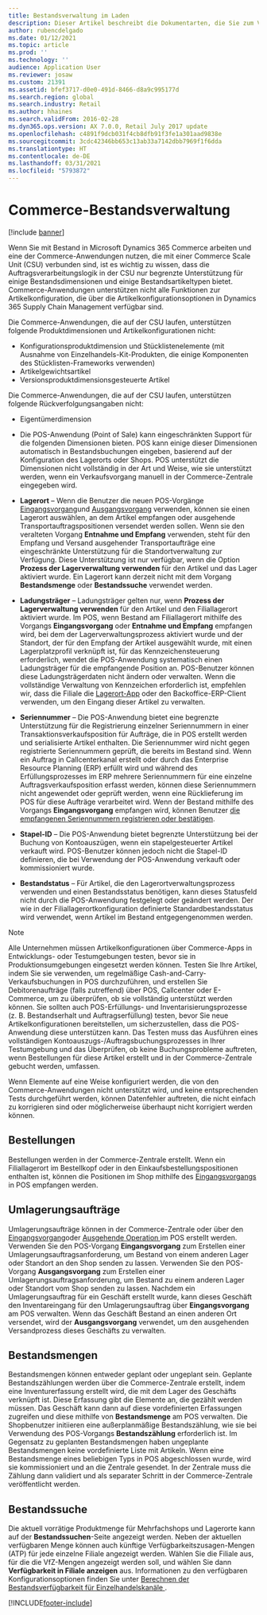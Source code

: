 ```yaml
---
title: Bestandsverwaltung im Laden
description: Dieser Artikel beschreibt die Dokumentarten, die Sie zum Verwalten des Bestands verwenden können.
author: rubencdelgado
ms.date: 01/12/2021
ms.topic: article
ms.prod: ''
ms.technology: ''
audience: Application User
ms.reviewer: josaw
ms.custom: 21391
ms.assetid: bfef3717-d0e0-491d-8466-d8a9c995177d
ms.search.region: global
ms.search.industry: Retail
ms.author: hhaines
ms.search.validFrom: 2016-02-28
ms.dyn365.ops.version: AX 7.0.0, Retail July 2017 update
ms.openlocfilehash: c4891f9dcb031f4cb8dfb91f3fe1a301aad9838e
ms.sourcegitcommit: 3cdc42346bb653c13ab33a7142dbb7969f1f6dda
ms.translationtype: HT
ms.contentlocale: de-DE
ms.lasthandoff: 03/31/2021
ms.locfileid: "5793872"
---
```

# <a name="commerce-inventory-management"></a>Commerce-Bestandsverwaltung

[!include [banner](includes/banner.md)]

Wenn Sie mit Bestand in Microsoft Dynamics 365 Commerce arbeiten und eine der Commerce-Anwendungen nutzen, die mit einer Commerce Scale Unit (CSU) verbunden sind, ist es wichtig zu wissen, dass die Auftragsverarbeitungslogik in der CSU nur begrenzte Unterstützung für einige Bestandsdimensionen und einige Bestandsartikeltypen bietet. Commerce-Anwendungen unterstützen nicht alle Funktionen zur Artikelkonfiguration, die über die Artikelkonfigurationsoptionen in Dynamics 365 Supply Chain Management verfügbar sind.

Die Commerce-Anwendungen, die auf der CSU laufen, unterstützen folgende Produktdimensionen und Artikelkonfigurationen nicht:

- Konfigurationsproduktdimension und Stücklistenelemente (mit Ausnahme von Einzelhandels-Kit-Produkten, die einige Komponenten des Stücklisten-Frameworks verwenden)
- Artikelgewichtsartikel
- Versionsproduktdimensionsgesteuerte Artikel

Die Commerce-Anwendungen, die auf der CSU laufen, unterstützen folgende Rückverfolgungsangaben nicht:
- Eigentümerdimension

- Die POS-Anwendung (Point of Sale) kann eingeschränkten Support für die folgenden Dimensionen bieten. POS kann einige dieser Dimensionen automatisch in Bestandsbuchungen eingeben, basierend auf der Konfiguration des Lagerorts oder Shops. POS unterstützt die Dimensionen nicht vollständig in der Art und Weise, wie sie unterstützt werden, wenn ein Verkaufsvorgang manuell in der Commerce-Zentrale eingegeben wird. 

- **Lagerort** – Wenn die Benutzer die neuen POS-Vorgänge [Eingangsvorgang](https://docs.microsoft.com/dynamics365/commerce/pos-inbound-inventory-operation)und [Ausgangsvorgang](https://docs.microsoft.com/dynamics365/commerce/pos-outbound-inventory-operation) verwenden, können sie einen Lagerort auswählen, an dem Artikel empfangen oder ausgehende Transportauftragspositionen versendet werden sollen. Wenn sie den veralteten Vorgang **Entnahme und Empfang** verwenden, steht für den Empfang und Versand ausgehender Transportaufträge eine eingeschränkte Unterstützung für die Standortverwaltung zur Verfügung. Diese Unterstützung ist nur verfügbar, wenn die Option **Prozess der Lagerverwaltung verwenden** für den Artikel und das Lager aktiviert wurde. Ein Lagerort kann derzeit nicht mit dem Vorgang **Bestandsmenge** oder **Bestandssuche** verwendet werden.

- **Ladungsträger** – Ladungsträger gelten nur, wenn **Prozess der Lagerverwaltung verwenden** für den Artikel und den Filiallagerort aktiviert wurde. Im POS, wenn Bestand am Filiallagerort mithilfe des Vorgangs **Eingangsvorgang** oder **Entnahme und Empfang** empfangen wird, bei dem der Lagerverwaltungsprozess aktiviert wurde und der Standort, der für den Empfang der Artikel ausgewählt wurde, mit einen Lagerplatzprofil verknüpft ist, für das Kennzeichensteuerung erforderlich, wendet die POS-Anwendung systematisch einen Ladungsträger für die empfangende Position an. POS-Benutzer können diese Ladungsträgerdaten nicht ändern oder verwalten. Wenn die vollständige Verwaltung von Kennzeichen erforderlich ist, empfehlen wir, dass die Filiale die [Lagerort-App](https://docs.microsoft.com/dynamics365/supply-chain/warehousing/install-configure-warehousing-app) oder den Backoffice-ERP-Client verwenden, um den Eingang dieser Artikel zu verwalten.

- **Seriennummer** – Die POS-Anwendung bietet eine begrenzte Unterstützung für die Registrierung einzelner Seriennummern in einer Transaktionsverkaufsposition für Aufträge, die in POS erstellt werden und serialisierte Artikel enthalten. Die Seriennummer wird nicht gegen registrierte Seriennummern geprüft, die bereits im Bestand sind. Wenn ein Auftrag in Callcenterkanal erstellt oder durch das Enterprise Resource Planning (ERP) erfüllt wird und während des Erfüllungsprozesses im ERP mehrere Seriennummern für eine einzelne Auftragsverkaufsposition erfasst werden, können diese Seriennummern nicht angewendet oder geprüft werden, wenn eine Rücklieferung im POS für diese Aufträge verarbeitet wird. Wenn der Bestand mithilfe des Vorgangs **Eingangsvorgang** empfangen wird, können Benutzer [die empfangenen Seriennummern registrieren oder bestätigen](https://docs.microsoft.com/dynamics365/commerce/pos-serialized-items).

- **Stapel-ID** – Die POS-Anwendung bietet begrenzte Unterstützung bei der Buchung von Kontoauszügen, wenn ein stapelgesteuerter Artikel verkauft wird. POS-Benutzer können jedoch nicht die Stapel-ID definieren, die bei Verwendung der POS-Anwendung verkauft oder kommissioniert wurde.

- **Bestandstatus** – Für Artikel, die den Lagerortverwaltungsprozess verwenden und einen Bestandsstatus benötigen, kann dieses Statusfeld nicht durch die POS-Anwendung festgelegt oder geändert werden. Der wie in der Filiallagerortkonfiguration definierte Standardbestandsstatus wird verwendet, wenn Artikel im Bestand entgegengenommen werden.

> [!NOTE]
> Alle Unternehmen müssen Artikelkonfigurationen über Commerce-Apps in Entwicklungs- oder Testumgebungen testen, bevor sie in Produktionsumgebungen eingesetzt werden können. Testen Sie Ihre Artikel, indem Sie sie verwenden, um regelmäßige Cash-and-Carry-Verkaufsbuchungen in POS durchzuführen, und erstellen Sie Debitorenaufträge (falls zutreffend) über POS, Callcenter oder E-Commerce, um zu überprüfen, ob sie vollständig unterstützt werden können. Sie sollten auch POS-Erfüllungs- und Inventarisierungsprozesse (z. B. Bestandserhalt und Auftragserfüllung) testen, bevor Sie neue Artikelkonfigurationen bereitstellen, um sicherzustellen, dass die POS-Anwendung diese unterstützen kann. Das Testen muss das Ausführen eines vollständigen Kontoauszugs-/Auftragsbuchungsprozesses in Ihrer Testumgebung und das Überprüfen, ob keine Buchungsprobleme auftreten, wenn Bestellungen für diese Artikel erstellt und in der Commerce-Zentrale gebucht werden, umfassen.
>
> Wenn Elemente auf eine Weise konfiguriert werden, die von den Commerce-Anwendungen nicht unterstützt wird, und keine entsprechenden Tests durchgeführt werden, können Datenfehler auftreten, die nicht einfach zu korrigieren sind oder möglicherweise überhaupt nicht korrigiert werden können.

## <a name="purchase-orders"></a>Bestellungen

Bestellungen werden in der Commerce-Zentrale erstellt. Wenn ein Filiallagerort im Bestellkopf oder in den Einkaufsbestellungspositionen enthalten ist, können die Positionen im Shop mithilfe des [Eingangsvorgangs](https://docs.microsoft.com/dynamics365/commerce/pos-inbound-inventory-operation) in POS empfangen werden. 

## <a name="transfer-orders"></a>Umlagerungsaufträge

Umlagerungsaufträge können in der Commerce-Zentrale oder über den [Eingangsvorgang](https://docs.microsoft.com/dynamics365/commerce/pos-inbound-inventory-operation)oder [Ausgehende Operation ](https://docs.microsoft.com/dynamics365/commerce/pos-outbound-inventory-operation) im POS erstellt werden. Verwenden Sie den POS-Vorgang **Eingangsvorgang** zum Erstellen einer Umlagerungsauftragsanforderung, um Bestand von einem anderen Lager oder Standort an den Shop senden zu lassen. Verwenden Sie den POS-Vorgang **Ausgangsvorgang** zum Erstellen einer Umlagerungsauftragsanforderung, um Bestand zu einem anderen Lager oder Standort vom Shop senden zu lassen. Nachdem ein Umlagerungsauftrag für ein Geschäft erstellt wurde, kann dieses Geschäft den Inventareingang für den Umlagerungsauftrag über **Eingangsvorgang** am POS verwalten. Wenn das Geschäft Bestand an einen anderen Ort versendet, wird der **Ausgangsvorgang** verwendet, um den ausgehenden Versandprozess dieses Geschäfts zu verwalten.

## <a name="stock-counts"></a>Bestandsmengen

Bestandsmengen können entweder geplant oder ungeplant sein. Geplante Bestandszählungen werden über die Commerce-Zentrale erstellt, indem eine Inventurerfassung erstellt wird, die mit dem Lager des Geschäfts verknüpft ist. Diese Erfassung gibt die Elemente an, die gezählt werden müssen. Das Geschäft kann dann auf diese vordefinierten Erfassungen zugreifen und diese mithilfe von **Bestandsmenge** am POS verwalten. Die Shopbenutzer initiieren eine außerplanmäßige Bestandszählung, wie sie bei Verwendung des POS-Vorgangs **Bestandszählung** erforderlich ist. Im Gegensatz zu geplanten Bestandsmengen haben ungeplante Bestandsmengen keine vordefinierte Liste mit Artikeln. Wenn eine Bestandsmenge eines beliebigen Typs in POS abgeschlossen wurde, wird sie kommissioniert und an die Zentrale gesendet. In der Zentrale muss die Zählung dann validiert und als separater Schritt in der Commerce-Zentrale veröffentlicht werden.

## <a name="inventory-lookup"></a>Bestandssuche

Die aktuell vorrätige Produktmenge für Mehrfachshops und Lagerorte kann auf der **Bestandssuchen**-Seite angezeigt werden. Neben der aktuellen verfügbaren Menge können auch künftige Verfügbarkeitszusagen-Mengen (ATP) für jede einzelne Filiale angezeigt werden. Wählen Sie die Filiale aus, für die die VfZ-Mengen angezeigt werden soll, und wählen Sie dann **Verfügbarkeit in Filiale anzeigen** aus. Informationen zu den verfügbaren Konfigurationsoptionen finden Sie unter [Berechnen der Bestandsverfügbarkeit für Einzelhandelskanäle ](https://docs.microsoft.com/dynamics365/commerce/calculated-inventory-retail-channels).


[!INCLUDE[footer-include](../includes/footer-banner.md)]